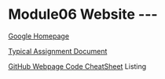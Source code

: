 # Module06 Website --- 
 
[Google Homepage](https://www.google.com "Google's Homepage") 
 
[Typical Assignment Document](https://github.com/rootrUW/ITFnd100Mod06/blob/master/_A_Typical_Assignment_Document.pdf) 
 
[GitHub Webpage Code CheatSheet](https://github.com/adam-p/markdownhere/wiki/Markdown-Cheatsheet) Listing 
